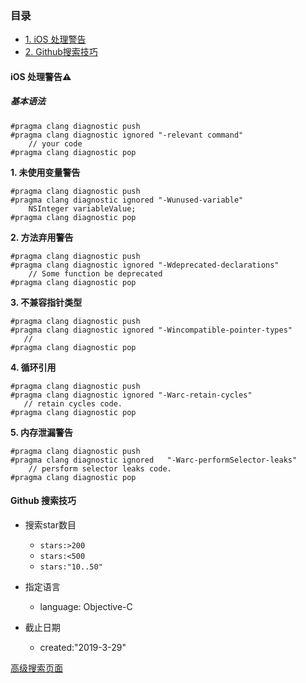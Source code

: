 ### 目录

- [1. iOS 处理警告](#ios-warning)
- [2. Github搜索技巧](#github-search)

#### <a name="ios-warning"></a>iOS 处理警告⚠️

##### 基本语法

```
#pragma clang diagnostic push
#pragma clang diagnostic ignored "-relevant command"
    // your code
#pragma clang diagnostic pop
```

**1. 未使用变量警告**

```
#pragma clang diagnostic push   
#pragma clang diagnostic ignored "-Wunused-variable"  
    NSInteger variableValue;   
#pragma clang diagnostic pop
```

**2. 方法弃用警告**

```
#pragma clang diagnostic push   
#pragma clang diagnostic ignored "-Wdeprecated-declarations"  
    // Some function be deprecated   
#pragma clang diagnostic pop
```

**3. 不兼容指针类型**

```
#pragma clang diagnostic push   
#pragma clang diagnostic ignored "-Wincompatible-pointer-types"  
   //  
#pragma clang diagnostic pop
```

**4. 循环引用**

```
#pragma clang diagnostic push  
#pragma clang diagnostic ignored "-Warc-retain-cycles" 
   // retain cycles code. 
#pragma clang diagnostic pop
```

**5. 内存泄漏警告**

```
#pragma clang diagnostic push  
#pragma clang diagnostic ignored   "-Warc-performSelector-leaks"
    // persform selector leaks code.
#pragma clang diagnostic pop
```

#### <a name="github-search">Github 搜索技巧

- 搜索star数目
	- `stars:>200`
	- `stars:<500`
	- `stars:"10..50"`

- 指定语言
	- language: Objective-C

- 截止日期
	- created:"2019-3-29"

[高级搜索页面](https://github.com/search/advanced)